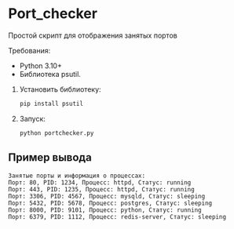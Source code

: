 # Port_checker
Простой скрипт для отображения занятых портов 


Требования:

- Python 3.10+
- Библиотека psutil.

1.  Установить библиотеку:

    ```bash
    pip install psutil
    ```

2. Запуск:

    ```bash
    python portchecker.py
    ```


## Пример вывода

```
Занятые порты и информация о процессах:
Порт: 80, PID: 1234, Процесс: httpd, Статус: running
Порт: 443, PID: 1235, Процесс: httpd, Статус: running
Порт: 3306, PID: 4567, Процесс: mysqld, Статус: sleeping
Порт: 5432, PID: 5678, Процесс: postgres, Статус: sleeping
Порт: 8000, PID: 9101, Процесс: python, Статус: running
Порт: 6379, PID: 1112, Процесс: redis-server, Статус: sleeping
```

